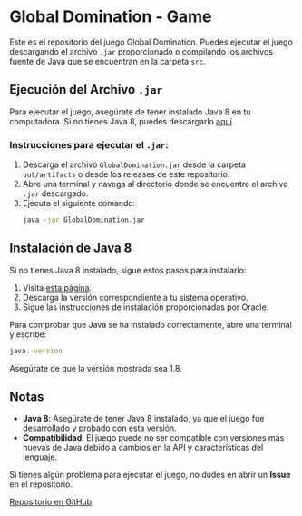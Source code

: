 # Global Domination - Game

Este es el repositorio del juego Global Domination. Puedes ejecutar el juego descargando el archivo `.jar` proporcionado o compilando los archivos fuente de Java que se encuentran en la carpeta `src`.

## Ejecución del Archivo `.jar`

Para ejecutar el juego, asegúrate de tener instalado Java 8 en tu computadora. Si no tienes Java 8, puedes descargarlo [aquí](https://www.oracle.com/java/technologies/javase/javase-jdk8-downloads.html).

### Instrucciones para ejecutar el `.jar`:
1. Descarga el archivo `GlobalDomination.jar` desde la carpeta `out/artifacts` o desde los releases de este repositorio.
2. Abre una terminal y navega al directorio donde se encuentre el archivo `.jar` descargado.
3. Ejecuta el siguiente comando:
   ```sh
   java -jar GlobalDomination.jar
   ```

## Instalación de Java 8

Si no tienes Java 8 instalado, sigue estos pasos para instalarlo:
1. Visita [esta página](https://www.oracle.com/java/technologies/javase/javase-jdk8-downloads.html).
2. Descarga la versión correspondiente a tu sistema operativo.
3. Sigue las instrucciones de instalación proporcionadas por Oracle.

Para comprobar que Java se ha instalado correctamente, abre una terminal y escribe:
```sh
java -version
```
Asegúrate de que la versión mostrada sea 1.8.

## Notas

- **Java 8**: Asegúrate de tener Java 8 instalado, ya que el juego fue desarrollado y probado con esta versión.
- **Compatibilidad**: El juego puede no ser compatible con versiones más nuevas de Java debido a cambios en la API y características del lenguaje.

Si tienes algún problema para ejecutar el juego, no dudes en abrir un **Issue** en el repositorio.

[Repositorio en GitHub](https://github.com/Surtur9/GlobalDomination)

